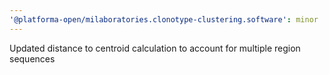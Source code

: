 ```yaml
---
'@platforma-open/milaboratories.clonotype-clustering.software': minor
---
```


Updated distance to centroid calculation to account for multiple region sequences
